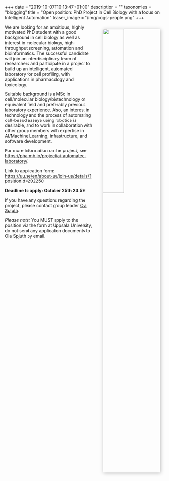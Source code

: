+++
date = "2019-10-07T10:13:47+01:00"
description = ""
taxonomies = "blogging"
title = "Open position: PhD Project in Cell Biology with a focus on Intelligent Automation"
teaser_image = "/img/cogs-people.png"
+++




<img src="/img/intelligent-experimentation.png" style="float: right; width: 37%; margin: 1em 0 1em 2em; clear: both; box-shadow: 2px 2px 12px rgb(0,0,0,0.25);"/>


We are looking for an ambitious, highly motivated PhD student with a good background in cell biology as well as interest in molecular biology, high-throughput screening, automation and bioinformatics. The successful candidate will join an interdisciplinary team of researchers and participate in a project to build up an intelligent, automated laboratory for cell profiling, with applications in pharmacology and toxicology. 

Suitable background is a MSc in cell/molecular biology/biotechnology or equivalent field and preferably previous laboratory experience. Also, an interest in technology and the process of automating cell-based assays using robotics is desirable, and to work in collaboration with other group members with expertise in AI/Machine Learning, infrastructure, and software development.

For more information on the project, see https://pharmb.io/project/ai-automated-laboratory/.

Link to application form: https://uu.se/en/about-uu/join-us/details/?positionId=292250

**Deadline to apply: October 25th 23.59**

If you have any questions regarding the project, please contact group leader [Ola Spjuth](https://pharmb.io/people/olas/).

*Please note:* You MUST apply to the position via the form at Uppsala University, do not send any application documents to Ola Spjuth by email.


